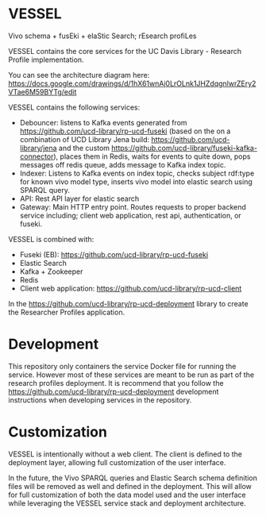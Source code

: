 # VESSEL
Vivo schema + fusEki + elaStic Search; rEsearch profiLes

VESSEL contains the core services for the UC Davis Library - Research Profile implementation.

You can see the architecture diagram here:
https://docs.google.com/drawings/d/1hX61wnAj0LrOLnk1JHZdqgnlwrZEry2VTae6M59BYTg/edit

VESSEL contains the following services:
  - Debouncer: listens to Kafka events generated from https://github.com/ucd-library/rp-ucd-fuseki (based on the on a combination of UCD Library Jena build: 
  https://github.com/ucd-library/jena and the custom https://github.com/ucd-library/fuseki-kafka-connector), places them in Redis, waits for events to quite
  down, pops messages off redis queue, adds message to Kafka index topic.
  - Indexer: Listens to Kafka events on index topic, checks subject rdf:type for known vivo model type, inserts vivo model into elastic search using SPARQL query.
  - API: Rest API layer for elastic search
  - Gateway: Main HTTP entry point.  Routes requests to proper backend service including; client web application, rest api, authentication, or fuseki.

VESSEL is combined with:
  - Fuseki (EB): https://github.com/ucd-library/rp-ucd-fuseki
  - Elastic Search
  - Kafka + Zookeeper
  - Redis
  - Client web application: https://github.com/ucd-library/rp-ucd-client

In the https://github.com/ucd-library/rp-ucd-deployment library to create the Researcher Profiles application.

# Development

This repository only containers the service Docker file for running the service.  However most of these services are meant to be run as part of the research profiles deployment.  It is recommend that you follow the https://github.com/ucd-library/rp-ucd-deployment development instructions when developing services in the repository.

# Customization

VESSEL is intentionally without a web client.  The client is defined to the deployment layer, allowing full customization of the user interface.

In the future, the Vivo SPARQL queries and Elastic Search schema definition files will be removed as well and defined in the deployment.  This will allow for full customization of both the data model used and the user interface while leveraging the VESSEL service stack and deployment architecture.